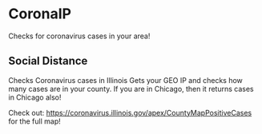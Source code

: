 # CoronaIP
Checks for coronavirus cases in your area!
## Social Distance

Checks Coronavirus cases in Illinois
Gets your GEO IP and checks how many cases are in your county.
If you are in Chicago, then it returns cases in Chicago also!

Check out: https://coronavirus.illinois.gov/apex/CountyMapPositiveCases for the full map!
